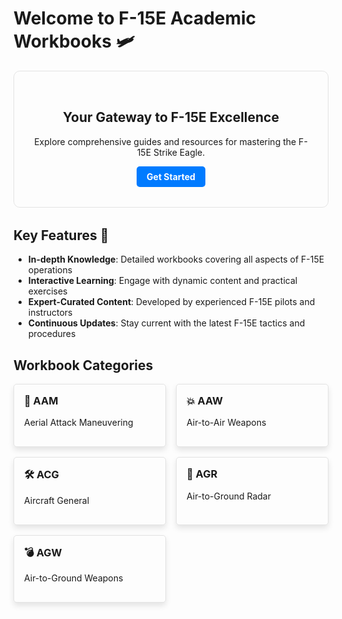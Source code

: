# Welcome to F-15E Academic Workbooks 🛩️

<div class="hero">
  <h2>Your Gateway to F-15E Excellence</h2>
  <p>Explore comprehensive guides and resources for mastering the F-15E Strike Eagle.</p>
  <a href="#get-started" class="cta-button">Get Started</a>
</div>

## Key Features 🌟

- **In-depth Knowledge**: Detailed workbooks covering all aspects of F-15E operations
- **Interactive Learning**: Engage with dynamic content and practical exercises
- **Expert-Curated Content**: Developed by experienced F-15E pilots and instructors
- **Continuous Updates**: Stay current with the latest F-15E tactics and procedures

## Workbook Categories

<div class="category-grid">
  <div class="category-card">
    <h3>🎯 AAM</h3>
    <p>Aerial Attack Maneuvering</p>
  </div>
  <div class="category-card">
    <h3>💥 AAW</h3>
    <p>Air-to-Air Weapons</p>
  </div>
  <div class="category-card">
    <h3>🛠️ ACG</h3>
    <p>Aircraft General</p>
  </div>
  <div class="category-card">
    <h3>📡 AGR</h3>
    <p>Air-to-Ground Radar</p>
  </div>
  <div class="category-card">
    <h3>💣 AGW</h3>
    <p>Air-to-Ground Weapons</p>
  </div>
</div>

<script>
document.addEventListener('DOMContentLoaded', (event) => {
  // Add smooth scrolling to CTA button
  document.querySelector('.cta-button').addEventListener('click', function(e) {
    e.preventDefault();
    document.querySelector(this.getAttribute('href')).scrollIntoView({
      behavior: 'smooth'
    });
  });

  // Add hover effect to category cards
  document.querySelectorAll('.category-card').forEach(card => {
    card.addEventListener('mouseover', function() {
      this.style.transform = 'translateY(-5px)';
      this.style.boxShadow = '0 10px 20px rgba(0,0,0,0.2)';
    });
    card.addEventListener('mouseout', function() {
      this.style.transform = 'translateY(0)';
      this.style.boxShadow = '0 5px 10px rgba(0,0,0,0.1)';
    });
  });
});
</script>

<style>
.hero {
  background-color: transparent;
  padding: 2rem;
  border-radius: 10px;
  text-align: center;
  margin-bottom: 2rem;
  border: 1px solid rgba(0,0,0,0.1);
}

.cta-button {
  display: inline-block;
  background-color: #007bff;
  color: white;
  padding: 0.5rem 1rem;
  text-decoration: none;
  border-radius: 5px;
  font-weight: bold;
  transition: background-color 0.3s ease;
}

.cta-button:hover {
  background-color: #0056b3;
}

.category-grid {
  display: grid;
  grid-template-columns: repeat(auto-fit, minmax(200px, 1fr));
  gap: 1rem;
  margin-bottom: 2rem;
}

.category-card {
  background-color: transparent;
  padding: 1rem;
  border-radius: 5px;
  box-shadow: 0 5px 10px rgba(0,0,0,0.1);
  transition: all 0.3s ease;
  border: 1px solid rgba(0,0,0,0.1);
}

.category-card h3 {
  margin-top: 0;
}

#get-started {
  background-color: #e9ecef;
  padding: 2rem;
  border-radius: 10px;
  text-align: center;
}
</style>
